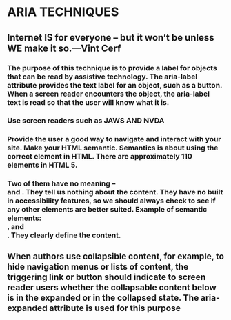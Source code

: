 #  ARIA TECHNIQUES
## Internet IS for everyone – but it won’t be unless WE make it so.—Vint Cerf
### The purpose of this technique is to provide a label for objects that can be read by assistive technology. The aria-label attribute provides the text label for an object, such as a button. When a screen reader encounters the object, the aria-label text is read so that the user will know what it is.
### Use screen readers such as JAWS AND NVDA
### Provide the user a good way to navigate and interact with your site. Make your HTML semantic. Semantics is about using the correct element in HTML. There are approximately 110 elements in HTML 5.

### Two of them have no meaning – <div> and <span>. They tell us nothing about the content. They have no built in accessibility features, so we should always check to see if any other elements are better suited. Example of semantic elements: <form>, <table> and <article>. They clearly define the content.

### When authors use collapsible content, for example, to hide navigation menus or lists of content, the triggering link or button should indicate to screen reader users whether the collapsable content below is in the expanded or in the collapsed state. The aria-expanded attribute is used for this purpose